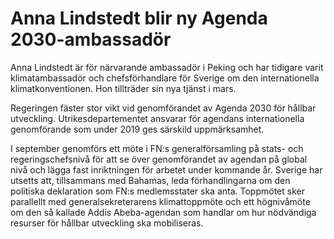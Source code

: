 # Anna Lindstedt blir ny Agenda 2030-ambassadör

Anna Lindstedt är för närvarande ambassadör i Peking och har tidigare varit klimatambassadör och chefsförhandlare för Sverige om den internationella klimatkonventionen. Hon tillträder sin nya tjänst i mars.

Regeringen fäster stor vikt vid genomförandet av Agenda 2030 för hållbar utveckling. Utrikesdepartementet ansvarar för agendans internationella genomförande som under 2019 ges särskild uppmärksamhet.

I september genomförs ett möte i FN:s generalförsamling på stats\- och regeringschefsnivå för att se över genomförandet av agendan på global nivå och lägga fast inriktningen för arbetet under kommande år. Sverige har utsetts att, tillsammans med Bahamas, leda förhandlingarna om den politiska deklaration som FN:s medlemsstater ska anta. Toppmötet sker parallellt med generalsekreterarens klimattoppmöte och ett högnivåmöte om den så kallade Addis Abeba\-agendan som handlar om hur nödvändiga resurser för hållbar utveckling ska mobiliseras.
